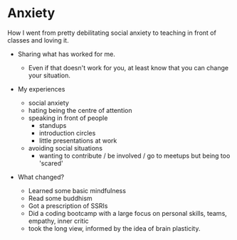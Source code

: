 # Anxiety

How I went from pretty debilitating social anxiety to teaching in front of classes and loving it.
  - Sharing what has worked for me. 
    - Even if that doesn't work for you, at least know that you can change your situation.

- My experiences
  - social anxiety
  - hating being the centre of attention
  - speaking in front of people
    - standups
    - introduction circles
    - little presentations at work
  - avoiding social situations
    - wanting to contribute / be involved / go to meetups but being too 'scared'

- What changed?
  - Learned some basic mindfulness
  - Read some buddhism
  - Got a prescription of SSRIs
  - Did a coding bootcamp with a large focus on personal skills, teams, empathy, inner critic
  - took the long view, informed by the idea of brain plasticity.


